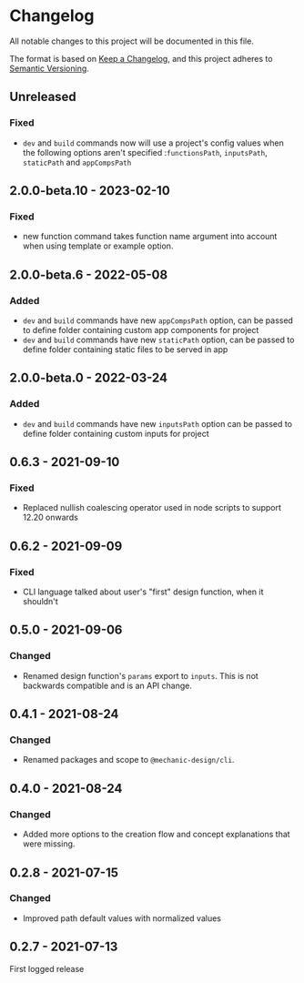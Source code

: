 # Changelog

All notable changes to this project will be documented in this file.

The format is based on [Keep a Changelog](https://keepachangelog.com/en/1.0.0/),
and this project adheres to [Semantic Versioning](https://semver.org/spec/v2.0.0.html).

## Unreleased

### Fixed

- `dev` and `build` commands now will use a project's config values when the following options aren't specified :`functionsPath`, `inputsPath`, `staticPath` and `appCompsPath`

## 2.0.0-beta.10 - 2023-02-10

### Fixed

- new function command takes function name argument into account when using template or example option.

## 2.0.0-beta.6 - 2022-05-08

### Added

- `dev` and `build` commands have new `appCompsPath` option, can be passed to define folder containing custom app components for project
- `dev` and `build` commands have new `staticPath` option, can be passed to define folder containing static files to be served in app

## 2.0.0-beta.0 - 2022-03-24

### Added

- `dev` and `build` commands have new `inputsPath` option can be passed to define folder containing custom inputs for project

## 0.6.3 - 2021-09-10

### Fixed

- Replaced nullish coalescing operator used in node scripts to support 12.20 onwards

## 0.6.2 - 2021-09-09

### Fixed

- CLI language talked about user's "first" design function, when it shouldn't

## 0.5.0 - 2021-09-06

### Changed

- Renamed design function's `params` export to `inputs`. This is not backwards compatible and is an API change.

## 0.4.1 - 2021-08-24

### Changed

- Renamed packages and scope to `@mechanic-design/cli`.

## 0.4.0 - 2021-08-24

### Changed

- Added more options to the creation flow and concept explanations that were missing.

## 0.2.8 - 2021-07-15

### Changed

- Improved path default values with normalized values

## 0.2.7 - 2021-07-13

First logged release
